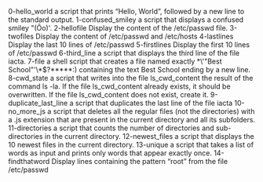 0-hello_world a script that prints “Hello, World”, followed by a new line to the standard output.
1-confused_smiley a script that displays a confused smiley "(Ôo)'.
2-hellofile Display the content of the /etc/passwd file.
3-twofiles Display the content of /etc/passwd and /etc/hosts
4-lastlines Display the last 10 lines of /etc/passwd
5-firstlines Display the first 10 lines of /etc/passwd
6-third_line  a script that displays the third line of the file iacta.
7-file  a shell script that creates a file named exactly \*\\'"Best School"\'\\*$\?\*\*\*\*\*:) containing the text Best School ending by a new line.
8-cwd_state a script that writes into the file ls_cwd_content the result of the command ls -la. If the file ls_cwd_content already exists, it should be overwritten. If the file ls_cwd_content does not exist, create it.
9-duplicate_last_line  a script that duplicates the last line of the file iacta
10-no_more_js a script that deletes all the regular files (not the directories) with a .js extension that are present in the current directory and all its subfolders.
11-directories a script that counts the number of directories and sub-directories in the current directory.
12-newest_files  a script that displays the 10 newest files in the current directory.
13-unique  a script that takes a list of words as input and prints only words that appear exactly once.
14-findthatword Display lines containing the pattern “root” from the file /etc/passwd
